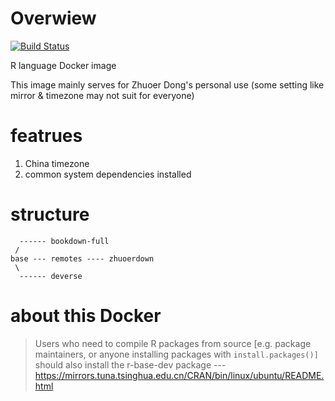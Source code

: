 # Overwiew
[![Build Status](https://travis-ci.com/dongzhuoer/docker-r-base.svg?branch=master)](https://travis-ci.com/dongzhuoer/docker-r-base)

R language Docker image

This image mainly serves for Zhuoer Dong's personal use (some setting like mirror & timezone may not suit for everyone)


# featrues 

1. China timezone
1. common system dependencies installed


# structure

```
  ------ bookdown-full
 /
base --- remotes ---- zhuoerdown
 \
  ------ deverse 
```


# about this Docker

> Users who need to compile R packages from source [e.g. package maintainers, or anyone installing packages with `install.packages()]` should also install the r-base-dev package
> --- https://mirrors.tuna.tsinghua.edu.cn/CRAN/bin/linux/ubuntu/README.html  



